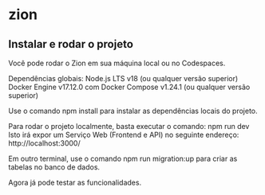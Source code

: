 # zion

## Instalar e rodar o projeto

Você pode rodar o Zion em sua máquina local ou no Codespaces.

Dependências globais:
Node.js LTS v18 (ou qualquer versão superior)
Docker Engine v17.12.0 com Docker Compose v1.24.1 (ou qualquer versão superior)

Use o comando npm install para instalar as dependências locais do projeto.

Para rodar o projeto localmente, basta executar o comando: npm run dev
Isto irá expor um Serviço Web (Frontend e API) no seguinte endereço: http://localhost:3000/

Em outro terminal, use o comando npm run migration:up para criar as tabelas no banco de dados.

Agora já pode testar as funcionalidades.
